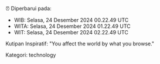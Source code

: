 ⏰ Diperbarui pada:
- WIB: Selasa, 24 Desember 2024 00.22.49 UTC
- WITA: Selasa, 24 Desember 2024 01.22.49 UTC
- WIT: Selasa, 24 Desember 2024 02.22.49 UTC

Kutipan Inspiratif:
"You affect the world by what you browse."


Kategori: technology

